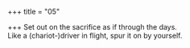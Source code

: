 +++
title = "05"

+++
Set out on the sacrifice as if through the days.  
Like a (chariot-)driver in flight, spur it on by yourself.  